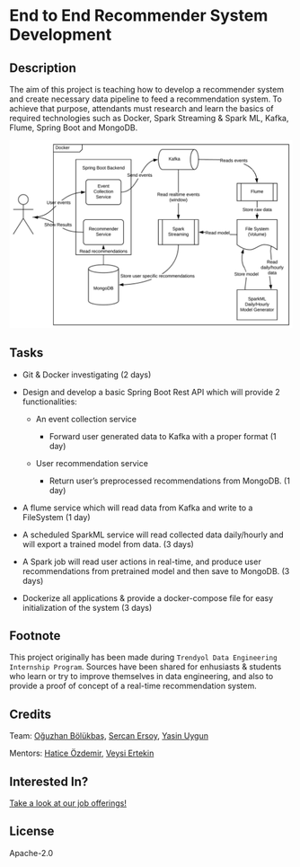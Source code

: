 # End to End Recommender System Development

## Description

The aim of this project is teaching how to develop a recommender system and create necessary data pipeline to feed a recommendation system. To achieve that purpose, attendants must research and learn the basics of required technologies such as Docker, Spark Streaming & Spark ML, Kafka, Flume, Spring Boot and MongoDB.

![System Overview](./images/recommendation-engine.png)

## Tasks

* Git & Docker investigating (2 days)

* Design and develop a basic Spring Boot Rest API which will provide 2 functionalities:

	* An event collection service

		* Forward user generated data to Kafka with a proper format (1 day)

	* User recommendation service

		* Return user’s preprocessed recommendations from MongoDB. (1 day)

* A flume service which will read data from Kafka and write to a FileSystem (1 day)

* A scheduled SparkML service will read collected data daily/hourly and will export a trained model from data. (3 days)

* A Spark job will read user actions in real-time, and produce user recommendations from pretrained model and then save to MongoDB. (3 days)

* Dockerize all applications & provide a docker-compose file for easy initialization of the system (3 days)

## Footnote

This project originally has been made during `Trendyol Data Engineering Internship Program`. Sources have been shared for enhusiasts & students who learn or try to improve themselves in data engineering, and also to provide a proof of concept of a real-time recommendation system.

## Credits

Team: [Oğuzhan Bölükbaş](https://github.com/oguzhan-bolukbas), [Sercan Ersoy](https://github.com/sercanersoy), [Yasin Uygun](https://github.com/yasinuygun)

Mentors: [Hatice Özdemir](https://github.com/ozdemirhat), [Veysi Ertekin](https://github.com/veysiertekin)

## Interested In?

[Take a look at our job offerings!](https://jobs.lever.co/trendyol)

## License

Apache-2.0
